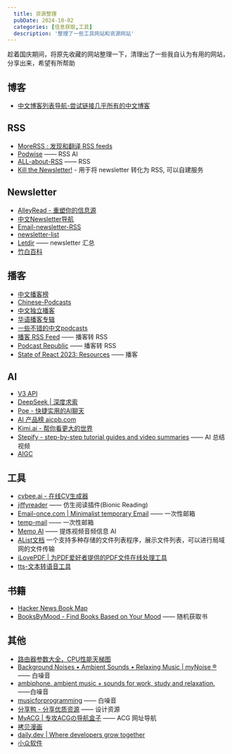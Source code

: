 ```yaml
---
  title: 资源整理
  pubDate: 2024-10-02
  categories: [信息获取,工具]
  description: '整理了一些工具网站和资源网站'
---
```


趁着国庆期间，将原先收藏的网站整理一下，清理出了一些我自认为有用的网站，分享出来，希望有所帮助

## 博客

- [中文博客列表导航-尝试链接几乎所有的中文博客](https://zhblogs.ohyee.cc/)
## RSS

- [MoreRSS : 发现和翻译 RSS feeds](https://morerss.com/zh_hot.php)
- [Podwise](https://podwise.xyz/) —— RSS AI
- [ALL-about-RSS](https://github.com/AboutRSS/ALL-about-RSS) —— RSS
- [Kill the Newsletter!](https://kill-the-newsletter.com/?utm_source=bestxtools.com) - 用于将 newsletter 转化为 RSS, 可以自建服务
## Newsletter

- [AlleyRead - 重塑你的信息源](https://alleyread.com/)
- [中文Newsletter导航](https://www.notion.so/kfang/Newsletter-68ee46c0a4574f659fb8a873ead438c6)
- [Email-newsletter-RSS](https://github.com/alaskasquirrel/Email-newsletter-RSS)
- [newsletter-list](https://github.com/chasays/newsletter-list)
- [Letdir](https://www.letdir.com/) —— newsletter 汇总
- [竹白百科](https://www.zhubai.wiki/)
## 播客

-  [中文播客榜](https://xyzrank.com/#/)
- [Chinese-Podcasts](https://github.com/alaskasquirrel/Chinese-Podcasts)
- [中文独立播客](https://typlog.com/podlist/)
- [华语播客专辑](https://github.com/theJian/Collection-of-Chinese-Podcasts)
- [一些不错的中文podcasts](https://github.com/fffx/awesome-chinese-podcasts)
- [播客 RSS Feed](https://getpodcast.xyz/) —— 播客转 RSS
- [Podcast Republic](https://podcastrepublic.net/) —— 播客转 RSS
- [State of React 2023: Resources](https://2023.stateofreact.com/en-US/resources/#podcasts) —— 播客
## AI

- [V3 API](https://api.v3.cm/)
- [DeepSeek | 深度求索](https://www.deepseek.com/zh)
- [Poe - 快捷实用的AI聊天](https://poe.com/login)
- [AI 产品榜 aicpb.com](https://dnipkggqxh.feishu.cn/wiki/YTIUwM6Vmij4IQkSm9PctPWunIb?chunked=false)
- [Kimi.ai - 帮你看更大的世界](https://kimi.moonshot.cn/kimiplus-square)
- [Stepify - step-by-step tutorial guides and video summaries](https://stepify.tech/) —— AI 总结视频
- [AIGC](https://quail.ink/op7418)
## 工具

- [cvbee.ai - 在线CV生成器](https://cvbee.ai/zh-CN)
- [jiffyreader](https://github.com/ansh/jiffyreader.com) —— 仿生阅读插件(Bionic Reading)
- [Email-once.com | Minimalist temporary Email](https://email-once.com/) —— 一次性邮箱
- [temp-mail](https://temp-mail.org/zh/?utm_source=bestxtools.com)  —— 一次性邮箱
- [Memo AI](https://memo.ac/) —— 提炼视频音频信息 AI
- [AList文档](https://alist.nn.ci/zh/) 一个支持多种存储的文件列表程序，展示文件列表，可以进行局域网的文件传输
- [iLovePDF | 为PDF爱好者提供的PDF文件在线处理工具](https://www.ilovepdf.com/zh-cn)
- [tts-文本转语音工具](https://loker-page.lgwawork.com/home.html)
## 书籍

- [Hacker News Book Map](https://hnbooks.pieterma.es/?utm_source=hackernewsletter&utm_medium=email&utm_term=books)
- [BooksByMood - Find Books Based on Your Mood](https://booksbymood.com/) —— 随机获取书
## 其他

- [路由器参数大全，CPU性能天梯图](https://mao.fan/)
- [Background Noises • Ambient Sounds • Relaxing Music | myNoise ®](https://mynoise.net/) —— 白噪音
- [ambiphone. ambient music + sounds for work, study and relaxation.](https://ambiph.one/) ——白噪音
- [musicforprogramming](https://musicforprogramming.net/latest/) —— 白噪音
- [分享鸭 - 分享优质资源](https://shareduck.fun/) —— 设计资源
-  [MyACG | 专攻ACGの导航盒子](https://myacg.pro/) —— ACG 网址导航
- [拷贝漫画](https://mangacopy.com/comics?region=0&ordering=-datetime_updated)
- [daily.dev | Where developers grow together](https://app.daily.dev/onboarding)
- [小众软件](https://meta.appinn.net/)

